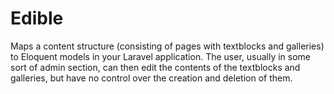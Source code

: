# Edible

Maps a content structure (consisting of pages with textblocks and galleries) to Eloquent models in your Laravel application. The user, usually in some sort of admin section, can then edit the contents of the textblocks and galleries, but have no control over the creation and deletion of them.